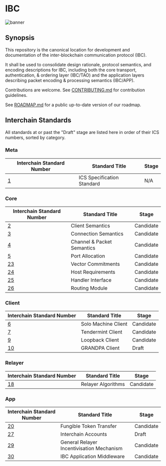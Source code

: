 # IBC

![banner](./assets/interchain-standards-image.jpg)

## Synopsis

This repository is the canonical location for development and documentation of the inter-blockchain communication protocol (IBC).

It shall be used to consolidate design rationale, protocol semantics, and encoding descriptions for IBC, including both the core transport, authentication, & ordering layer (IBC/TAO) and the application layers describing packet encoding & processing semantics (IBC/APP).

Contributions are welcome. See [CONTRIBUTING.md](meta/CONTRIBUTING.md) for contribution guidelines.

See [ROADMAP.md](meta/ROADMAP.md) for a public up-to-date version of our roadmap.

## Interchain Standards

All standards at or past the "Draft" stage are listed here in order of their ICS numbers, sorted by category.

### Meta

| Interchain Standard Number               | Standard Title             | Stage |
| ---------------------------------------- | -------------------------- | ----- |
| [1](spec/ics-001-ics-standard/README.md) | ICS Specification Standard | N/A   |

### Core

| Interchain Standard Number                                    | Standard Title             | Stage |
| ------------------------------------------------------------- | -------------------------- | ----- |
| [2](spec/core/ics-002-client-semantics/README.md)             | Client Semantics           | Candidate |
| [3](spec/core/ics-003-connection-semantics/README.md)         | Connection Semantics       | Candidate |
| [4](spec/core/ics-004-channel-and-packet-semantics/README.md) | Channel & Packet Semantics | Candidate |
| [5](spec/core/ics-005-port-allocation/README.md)              | Port Allocation            | Candidate |
| [23](spec/core/ics-023-vector-commitments/README.md)          | Vector Commitments         | Candidate |
| [24](spec/core/ics-024-host-requirements/README.md)           | Host Requirements          | Candidate |
| [25](spec/core/ics-025-handler-interface/README.md)           | Handler Interface          | Candidate |
| [26](spec/core/ics-026-routing-module/README.md)              | Routing Module             | Candidate |

### Client

| Interchain Standard Number                                      | Standard Title             | Stage |
| --------------------------------------------------------------- | -------------------------- | ----- |
| [6](spec/client/ics-006-solo-machine-client/README.md)          | Solo Machine Client        | Candidate |
| [7](spec/client/ics-007-tendermint-client/README.md)            | Tendermint Client          | Candidate |
| [9](spec/client/ics-009-loopback-client/README.md)              | Loopback Client            | Candidate |
| [10](spec/client/ics-010-grandpa-client/README.md)              | GRANDPA Client             | Draft |

### Relayer

| Interchain Standard Number                                       | Standard Title             | Stage |
| ---------------------------------------------------------------- | -------------------------- | ----- |
| [18](spec/relayer/ics-018-relayer-algorithms/README.md)          | Relayer Algorithms         | Candidate |

### App

| Interchain Standard Number                               | Standard Title          | Stage |
| -------------------------------------------------------- | ----------------------- | ----- |
| [20](spec/app/ics-020-fungible-token-transfer/README.md) | Fungible Token Transfer | Candidate |
| [27](spec/app/ics-027-interchain-accounts/README.md)     | Interchain Accounts     | Draft |
| [29](spec/app/ics-029-fee-payment) | General Relayer Incentivisation Mechanism | Candidate |
| [30](spec/app/ics-030-middleware) | IBC Application Middleware | Candidate |
